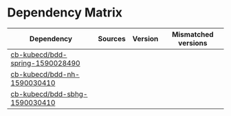 # Dependency Matrix

Dependency | Sources | Version | Mismatched versions
---------- | ------- | ------- | -------------------
[cb-kubecd/bdd-spring-1590028490](https://github.com/cb-kubecd/bdd-spring-1590028490.git) |  | []() | 
[cb-kubecd/bdd-nh-1590030410](https://github.com/cb-kubecd/bdd-nh-1590030410.git) |  | []() | 
[cb-kubecd/bdd-sbhg-1590030410](https://github.com/cb-kubecd/bdd-sbhg-1590030410.git) |  | []() | 
